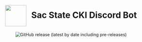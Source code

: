 <h1 align="center">
    <img align="center" height="70" style="margin-right: 10px" src="https://cdn.discordapp.com/attachments/489930183143325706/862236688519528458/logoEmote8.png">
    Sac State CKI Discord Bot
</h1>
<p align="center">
    <img alt="GitHub release (latest by date including pre-releases)" src="https://img.shields.io/github/v/release/JoseUTorres/Sac-State-CKI-Discord-Bot?include_prereleases&style=for-the-badge">
</p>